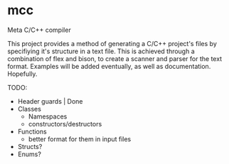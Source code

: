 # mcc
Meta C/C++ compiler

This project provides a method of generating a C/C++ project's files by specifiying it's structure in a text file.
This is achieved through a combination of flex and bison, to create a scanner and parser for the text format.
Examples will be added eventually, as well as documentation. Hopefully.

TODO:
* Header guards | Done
* Classes
  * Namespaces
  * constructors/destructors
* Functions
  * better format for them in input files
* Structs?
* Enums?

